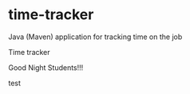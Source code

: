 # time-tracker
Java (Maven) application for tracking time on the job

Time tracker

Good Night Students!!!

test
